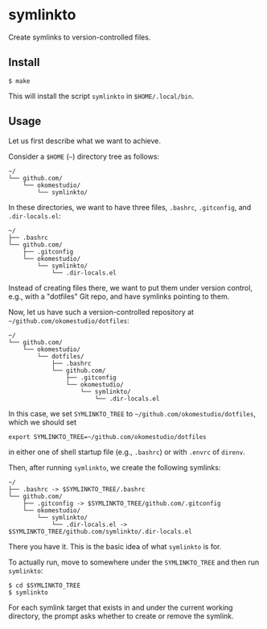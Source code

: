 # symlinkto

Create symlinks to version-controlled files.

## Install

``` shellsession
$ make
```

This will install the script `symlinkto` in `$HOME/.local/bin`.

## Usage

Let us first describe what we want to achieve.

Consider a `$HOME` (`~`) directory tree as follows:

``` text
~/
└── github.com/
    └── okomestudio/
        └── symlinkto/
```

In these directories, we want to have three files, `.bashrc`,
`.gitconfig`, and `.dir-locals.el`:

``` text
~/
├── .bashrc
└── github.com/
    ├── .gitconfig
    └── okomestudio/
        └── symlinkto/
            └── .dir-locals.el
```

Instead of creating files there, we want to put them under version
control, e.g., with a "dotfiles" Git repo, and have symlinks pointing
to them.

Now, let us have such a version-controlled repository at
`~/github.com/okomestudio/dotfiles`:


``` text
~/
└── github.com/
    └── okomestudio/
        └── dotfiles/
            ├── .bashrc
            └── github.com/
                ├── .gitconfig
                └── okomestudio/
                    └── symlinkto/
                        └── .dir-locals.el
```

In this case, we set `SYMLINKTO_TREE` to
`~/github.com/okomestudio/dotfiles`, which we should set

``` shell
export SYMLINKTO_TREE=~/github.com/okomestudio/dotfiles
```

in either one of shell startup file (e.g., `.bashrc`) or with `.envrc`
of `direnv`.

Then, after running `symlinkto`, we create the following symlinks:

``` text
~/
├── .bashrc -> $SYMLINKTO_TREE/.bashrc
└── github.com/
    ├── .gitconfig -> $SYMLINKTO_TREE/github.com/.gitconfig
    └── okomestudio/
        └── symlinkto/
            └── .dir-locals.el -> $SYMLINKTO_TREE/github.com/symlinkto/.dir-locals.el
```

There you have it. This is the basic idea of what `symlinkto` is for.

To actually run, move to somewhere under the `SYMLINKTO_TREE` and then
run `symlinkto`:

``` shellsession
$ cd $SYMLINKTO_TREE
$ symlinkto
```

For each symlink target that exists in and under the current working
directory, the prompt asks whether to create or remove the symlink.
